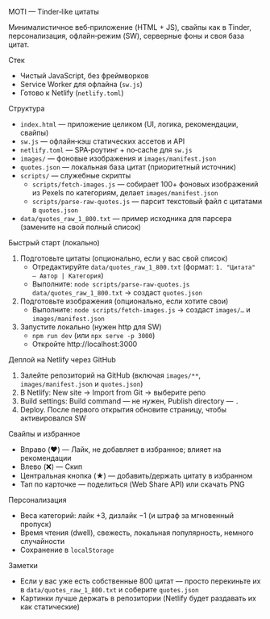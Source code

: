 MOTI — Tinder‑like цитаты

Минималистичное веб‑приложение (HTML + JS), свайпы как в Tinder, персонализация, офлайн‑режим (SW), серверные фоны и своя база цитат.

Стек
- Чистый JavaScript, без фреймворков
- Service Worker для офлайна (`sw.js`)
- Готово к Netlify (`netlify.toml`)

Структура
- `index.html` — приложение целиком (UI, логика, рекомендации, свайпы)
- `sw.js` — офлайн‑кэш статических ассетов и API
- `netlify.toml` — SPA‑роутинг + no‑cache для `sw.js`
- `images/` — фоновые изображения и `images/manifest.json`
- `quotes.json` — локальная база цитат (приоритетный источник)
- `scripts/` — служебные скрипты
  - `scripts/fetch-images.js` — собирает 100+ фоновых изображений из Pexels по категориям, делает `images/manifest.json`
  - `scripts/parse-raw-quotes.js` — парсит текстовый файл с цитатами в `quotes.json`
- `data/quotes_raw_1_800.txt` — пример исходника для парсера (замените на свой полный список)

Быстрый старт (локально)
1) Подготовьте цитаты (опционально, если у вас свой список)
   - Отредактируйте `data/quotes_raw_1_800.txt` (формат: `1. "Цитата" — Автор | Категория`)
   - Выполните: `node scripts/parse-raw-quotes.js data/quotes_raw_1_800.txt` → создаст `quotes.json`
2) Подготовьте изображения (опционально, если хотите свои)
   - Выполните: `node scripts/fetch-images.js` → создаст `images/…` и `images/manifest.json`
3) Запустите локально (нужен http для SW)
   - `npm run dev` (или `npx serve -p 3000`)
   - Откройте http://localhost:3000

Деплой на Netlify через GitHub
1) Залейте репозиторий на GitHub (включая `images/**`, `images/manifest.json` и `quotes.json`)
2) В Netlify: New site → Import from Git → выберите репо
3) Build settings: Build command — не нужен, Publish directory — `.`
4) Deploy. После первого открытия обновите страницу, чтобы активировался SW

Свайпы и избранное
- Вправо (❤️) — Лайк, не добавляет в избранное; влияет на рекомендации
- Влево (❌) — Скип
- Центральная кнопка (★) — добавить/держать цитату в избранном
- Тап по карточке — поделиться (Web Share API) или скачать PNG

Персонализация
- Веса категорий: лайк +3, дизлайк −1 (и штраф за мгновенный пропуск)
- Время чтения (dwell), свежесть, локальная популярность, немного случайности
- Сохранение в `localStorage`

Заметки
- Если у вас уже есть собственные 800 цитат — просто перекиньте их в `data/quotes_raw_1_800.txt` и соберите `quotes.json`
- Картинки лучше держать в репозитории (Netlify будет раздавать их как статические)

